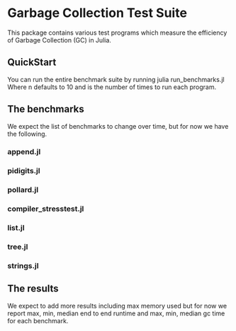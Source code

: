# Garbage Collection Test Suite

This package contains various test programs which measure the efficiency of Garbage Collection (GC) in Julia.

## QuickStart
You can run the entire benchmark suite by running
julia run_benchmarks.jl <n>
Where n defaults to 10 and is the number of times to run each program.

## The benchmarks

We expect the list of benchmarks to change over time, but for now we have the following.

### append.jl
### pidigits.jl
### pollard.jl
### compiler_stresstest.jl
### list.jl
### tree.jl
### strings.jl

## The results

We expect to add more results including max memory used but for now we report max, min, median end to end runtime and max, min, median gc time for each benchmark.

